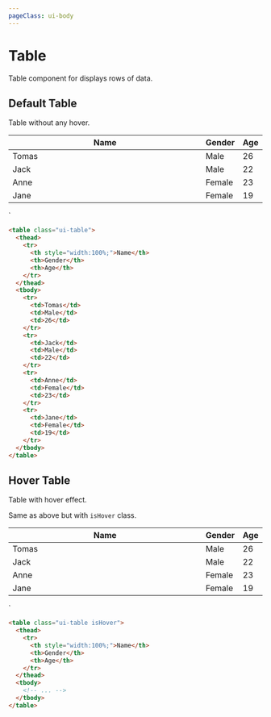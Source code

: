 ```yaml
---
pageClass: ui-body
---
```


# Table

Table component for displays rows of data.

## Default Table

Table without any hover.

<section class="ui-section">
  <table class="ui-table">
    <thead>
      <tr>
        <th style="width:100%;">Name</th>
        <th>Gender</th>
        <th>Age</th>
      </tr>
    </thead>
    <tbody>
      <tr>
        <td>Tomas</td>
        <td>Male</td>
        <td>26</td>
      </tr>
      <tr>
        <td>Jack</td>
        <td>Male</td>
        <td>22</td>
      </tr>
      <tr>
        <td>Anne</td>
        <td>Female</td>
        <td>23</td>
      </tr>
      <tr>
        <td>Jane</td>
        <td>Female</td>
        <td>19</td>
      </tr>
    </tbody>
  </table>
</section>
`

```html
<table class="ui-table">
  <thead>
    <tr>
      <th style="width:100%;">Name</th>
      <th>Gender</th>
      <th>Age</th>
    </tr>
  </thead>
  <tbody>
    <tr>
      <td>Tomas</td>
      <td>Male</td>
      <td>26</td>
    </tr>
    <tr>
      <td>Jack</td>
      <td>Male</td>
      <td>22</td>
    </tr>
    <tr>
      <td>Anne</td>
      <td>Female</td>
      <td>23</td>
    </tr>
    <tr>
      <td>Jane</td>
      <td>Female</td>
      <td>19</td>
    </tr>
  </tbody>
</table>
```

## Hover Table

Table with hover effect.

Same as above but with `isHover` class.

<section class="ui-section">
  <table class="ui-table isHover">
    <thead>
      <tr>
        <th style="width:100%;">Name</th>
        <th>Gender</th>
        <th>Age</th>
      </tr>
    </thead>
    <tbody>
      <tr>
        <td>Tomas</td>
        <td>Male</td>
        <td>26</td>
      </tr>
      <tr>
        <td>Jack</td>
        <td>Male</td>
        <td>22</td>
      </tr>
      <tr>
        <td>Anne</td>
        <td>Female</td>
        <td>23</td>
      </tr>
      <tr>
        <td>Jane</td>
        <td>Female</td>
        <td>19</td>
      </tr>
    </tbody>
  </table>
</section>
`

```html
<table class="ui-table isHover">
  <thead>
    <tr>
      <th style="width:100%;">Name</th>
      <th>Gender</th>
      <th>Age</th>
    </tr>
  </thead>
  <tbody>
    <!-- ... -->
  </tbody>
</table>
```
